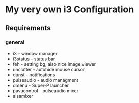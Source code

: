 # My very own i3 Configuration

## Requirements
### general
* i3 - window manager
* i3status - status bar
* feh - setting bg, also nice image viewer
* unclutter - autohide mouse cursor
* dunst - notifications
* pulseaudio - audio managment
* dmenu - Super-P launcher
* pavucontrol - pulseaudio mixer
* alsamixer
